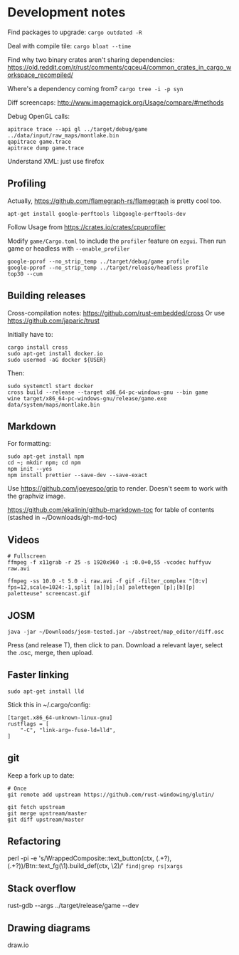 # Development notes

Find packages to upgrade: `cargo outdated -R`

Deal with compile tile: `cargo bloat --time`

Find why two binary crates aren't sharing dependencies:
https://old.reddit.com/r/rust/comments/cqceu4/common_crates_in_cargo_workspace_recompiled/

Where's a dependency coming from? `cargo tree -i -p syn`

Diff screencaps: http://www.imagemagick.org/Usage/compare/#methods

Debug OpenGL calls:

```
apitrace trace --api gl ../target/debug/game ../data/input/raw_maps/montlake.bin
qapitrace game.trace
apitrace dump game.trace
```

Understand XML: just use firefox

## Profiling

Actually, https://github.com/flamegraph-rs/flamegraph is pretty cool too.

`apt-get install google-perftools libgoogle-perftools-dev`

Follow Usage from https://crates.io/crates/cpuprofiler

Modify `game/Cargo.toml` to include the `profiler` feature on `ezgui`. Then
run game or headless with `--enable_profiler`

```
google-pprof --no_strip_temp ../target/debug/game profile
google-pprof --no_strip_temp ../target/release/headless profile
top30 --cum
```

## Building releases

Cross-compilation notes: https://github.com/rust-embedded/cross Or use
https://github.com/japaric/trust

Initially have to:

```shell
cargo install cross
sudo apt-get install docker.io
sudo usermod -aG docker ${USER}
```

Then:

```
sudo systemctl start docker
cross build --release --target x86_64-pc-windows-gnu --bin game
wine target/x86_64-pc-windows-gnu/release/game.exe data/system/maps/montlake.bin
```

## Markdown

For formatting:

```
sudo apt-get install npm
cd ~; mkdir npm; cd npm
npm init --yes
npm install prettier --save-dev --save-exact
```

Use https://github.com/joeyespo/grip to render. Doesn't seem to work with the
graphviz image.

https://github.com/ekalinin/github-markdown-toc for table of contents (stashed
in ~/Downloads/gh-md-toc)

## Videos

```
# Fullscreen
ffmpeg -f x11grab -r 25 -s 1920x960 -i :0.0+0,55 -vcodec huffyuv raw.avi

ffmpeg -ss 10.0 -t 5.0 -i raw.avi -f gif -filter_complex "[0:v] fps=12,scale=1024:-1,split [a][b];[a] palettegen [p];[b][p] paletteuse" screencast.gif
```

## JOSM

```
java -jar ~/Downloads/josm-tested.jar ~/abstreet/map_editor/diff.osc
```

Press (and release T), then click to pan. Download a relevant layer, select the
.osc, merge, then upload.

## Faster linking

```
sudo apt-get install lld
```

Stick this in ~/.cargo/config:

```
[target.x86_64-unknown-linux-gnu]                                                                   
rustflags = [                                                                                       
    "-C", "link-arg=-fuse-ld=lld",                                                    
]
```

## git

Keep a fork up to date:

```
# Once
git remote add upstream https://github.com/rust-windowing/glutin/

git fetch upstream
git merge upstream/master
git diff upstream/master
```

## Refactoring

perl -pi -e 's/WrappedComposite::text_button\(ctx, (.+?), (.+?)\)/Btn::text_fg(\1).build_def\(ctx, \2\)/' `find|grep rs|xargs`

## Stack overflow

rust-gdb --args ../target/release/game --dev

## Drawing diagrams

draw.io
